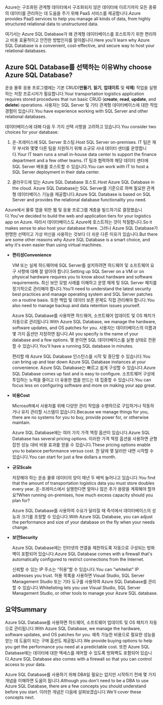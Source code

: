 <span data-ttu-id="abb03-101">Azure는 구조화된 관계형 데이터에서 구조화되지 않은 데이터에 이르기까지 모든 종류의 데이터를 관리하는 데 도움을 주기 위해 PaaS 서비스를 제공합니다.</span><span class="sxs-lookup"><span data-stu-id="abb03-101">Azure provides PaaS services to help you manage all kinds of data, from highly structured relational data to unstructured data.</span></span>

<span data-ttu-id="abb03-102">여기서는 Azure SQL Database가 왜 관계형 데이터베이스를 호스트하기 위한 편리하고 비용 효율적이고 안전한 방법인지를 알아봅니다.</span><span class="sxs-lookup"><span data-stu-id="abb03-102">Here you'll learn why Azure SQL Database is a convenient, cost-effective, and secure way to host your relational databases.</span></span>

## <a name="why-choose-azure-sql-database"></a><span data-ttu-id="abb03-103">Azure SQL Database를 선택하는 이유</span><span class="sxs-lookup"><span data-stu-id="abb03-103">Why choose Azure SQL Database?</span></span>

<span data-ttu-id="abb03-104">운송 물류 응용 프로그램에는 기본 CRUD(**만들기**, **읽기**, **업데이트** 및 **삭제**) 작업을 실행하는 저장 프로시저가 필요합니다.</span><span class="sxs-lookup"><span data-stu-id="abb03-104">Your transportation logistics application requires stored procedures that run basic CRUD (**create**, **read**, **update**, and **delete**) operations.</span></span> <span data-ttu-id="abb03-105">사용자는 SQL Server 및 기타 관계형 데이터베이스에 대한 작업 경험이 있습니다.</span><span class="sxs-lookup"><span data-stu-id="abb03-105">You have experience working with SQL Server and other relational databases.</span></span>

<span data-ttu-id="abb03-106">데이터베이스에 대해 다음 두 가지 선택 사항을 고려하고 있습니다.</span><span class="sxs-lookup"><span data-stu-id="abb03-106">You consider two choices for your database:</span></span>

1. <span data-ttu-id="abb03-107">온-프레미스에 SQL Server 호스팅.</span><span class="sxs-lookup"><span data-stu-id="abb03-107">Host SQL Server on-premises.</span></span> <span data-ttu-id="abb03-108">IT 팀은 재무 부서와 몇몇 다른 팀을 지원하기 위해 소규모 사내 데이터 센터를 운영합니다.</span><span class="sxs-lookup"><span data-stu-id="abb03-108">Your IT team runs a small in-house data center to support the finance department and a few other teams.</span></span> <span data-ttu-id="abb03-109">IT 팀과 협력하여 해당 데이터 센터에 SQL Server 배포를 호스트할 수 있습니다.</span><span class="sxs-lookup"><span data-stu-id="abb03-109">You can work with IT to host a SQL Server deployment in their data center.</span></span>

1. <span data-ttu-id="abb03-110">클라우드에 있는 Azure SQL Database 호스트.</span><span class="sxs-lookup"><span data-stu-id="abb03-110">Host Azure SQL Database in the cloud.</span></span> <span data-ttu-id="abb03-111">Azure SQL Database는 SQL Server를 기준으로 하며 필요한 관계형 데이터베이스 기능을 제공합니다.</span><span class="sxs-lookup"><span data-stu-id="abb03-111">Azure SQL Database is based on SQL Server and provides the relational database functionality you need.</span></span>

<span data-ttu-id="abb03-112">Azure에서 물류 앱을 위한 웹 및 응용 프로그램 계층을 빌드하기로 결정했습니다.</span><span class="sxs-lookup"><span data-stu-id="abb03-112">You've decided to build the web and application tiers for your logistics app on Azure.</span></span> <span data-ttu-id="abb03-113">따라서 데이터베이스도 Azure에 호스트하는 것이 적절합니다.</span><span class="sxs-lookup"><span data-stu-id="abb03-113">So it makes sense to also host your database there.</span></span> <span data-ttu-id="abb03-114">그러나 Azure SQL Database가 현명한 선택이고 가상 머신을 사용하는 것보다 더 쉬운 다른 이유가 있습니다.</span><span class="sxs-lookup"><span data-stu-id="abb03-114">But there are some other reasons why Azure SQL Database is a smart choice, and why it's even easier than using virtual machines.</span></span>

- <span data-ttu-id="abb03-115">**편리성**</span><span class="sxs-lookup"><span data-stu-id="abb03-115">**Convenience**</span></span>

    <span data-ttu-id="abb03-116">VM 또는 실제 하드웨어에 SQL Server를 설치하려면 하드웨어 및 소프트웨어 요구 사항에 대해 잘 알아야 합니다.</span><span class="sxs-lookup"><span data-stu-id="abb03-116">Setting up SQL Server on a VM or on physical hardware requires you to know about hardware and software requirements.</span></span> <span data-ttu-id="abb03-117">최신 보안 모범 사례를 이해하고 운영 체제 및 SQL Server 패치를 정기적으로 관리해야 합니다.</span><span class="sxs-lookup"><span data-stu-id="abb03-117">You'll need to understand the latest security best practices and manage operating system and SQL Server patches on a routine basis.</span></span> <span data-ttu-id="abb03-118">또한 백업 및 데이터 보존 문제도 직접 관리해야 합니다.</span><span class="sxs-lookup"><span data-stu-id="abb03-118">You also need to manage backup and data retention issues yourself.</span></span>

    <span data-ttu-id="abb03-119">Azure SQL Database를 사용하면 하드웨어, 소프트웨어 업데이트 및 OS 패치가 자동으로 관리됩니다.</span><span class="sxs-lookup"><span data-stu-id="abb03-119">With Azure SQL Database, we manage the hardware, software updates, and OS patches for you.</span></span> <span data-ttu-id="abb03-120">사용자는 데이터베이스의 이름과 몇 가지 옵션만 지정하면 됩니다.</span><span class="sxs-lookup"><span data-stu-id="abb03-120">All you specify is the name of your database and a few options.</span></span> <span data-ttu-id="abb03-121">몇 분이면 SQL 데이터베이스를 실행 상태로 전환할 수 있습니다.</span><span class="sxs-lookup"><span data-stu-id="abb03-121">You'll have a running SQL database in minutes.</span></span>

    <span data-ttu-id="abb03-122">편리할 때 Azure SQL Database 인스턴스를 시작 및 중단할 수 있습니다.</span><span class="sxs-lookup"><span data-stu-id="abb03-122">You can bring up and tear down Azure SQL Database instances at your convenience.</span></span> <span data-ttu-id="abb03-123">Azure SQL Database는 빠르고 쉽게 구성할 수 있습니다.</span><span class="sxs-lookup"><span data-stu-id="abb03-123">Azure SQL Database comes up fast and is easy to configure.</span></span> <span data-ttu-id="abb03-124">소프트웨어 구성에 투입하는 노력을 줄이고 더 유용한 앱을 만드는 데 집중할 수 있습니다.</span><span class="sxs-lookup"><span data-stu-id="abb03-124">You can focus less on configuring software and more on making your app great.</span></span>

- <span data-ttu-id="abb03-125">**비용**</span><span class="sxs-lookup"><span data-stu-id="abb03-125">**Cost**</span></span>

    <span data-ttu-id="abb03-126">Microsoft에서 사용자를 위해 다양한 관리 작업을 수행하므로 구입하거나 작동하거나 유지 관리할 시스템이 없습니다.</span><span class="sxs-lookup"><span data-stu-id="abb03-126">Because we manage things for you, there are no systems for you to buy, provide power for, or otherwise maintain.</span></span>

    <span data-ttu-id="abb03-127">Azure SQL Database에는 여러 가지 가격 책정 옵션이 있습니다.</span><span class="sxs-lookup"><span data-stu-id="abb03-127">Azure SQL Database has several pricing options.</span></span> <span data-ttu-id="abb03-128">이러한 가격 책정 옵션을 사용하면 균형 잡힌 성능 대비 비용 효과를 얻을 수 있습니다.</span><span class="sxs-lookup"><span data-stu-id="abb03-128">These pricing options enable you to balance performance versus cost.</span></span> <span data-ttu-id="abb03-129">한 달에 몇 달러만 내면 시작할 수 있습니다.</span><span class="sxs-lookup"><span data-stu-id="abb03-129">You can start for just a few dollars a month.</span></span>

- <span data-ttu-id="abb03-130">**규모**</span><span class="sxs-lookup"><span data-stu-id="abb03-130">**Scale**</span></span>
 
    <span data-ttu-id="abb03-131">저장해야 하는 운송 물류 데이터의 양이 매년 두 배씩 늘어나고 있습니다.</span><span class="sxs-lookup"><span data-stu-id="abb03-131">You find that the amount of transportation logistics data you must store doubles every year.</span></span> <span data-ttu-id="abb03-132">온-프레미스에서 실행한다면 얼마나 많은 추가 용량을 계획해야 할까요?</span><span class="sxs-lookup"><span data-stu-id="abb03-132">When running on-premises, how much excess capacity should you plan for?</span></span>

    <span data-ttu-id="abb03-133">Azure SQL Database를 사용하여 수요가 달라질 때 즉석에서 데이터베이스의 성능과 크기를 조정할 수 있습니다.</span><span class="sxs-lookup"><span data-stu-id="abb03-133">With Azure SQL Database, you can adjust the performance and size of your database on the fly when your needs change.</span></span>

- <span data-ttu-id="abb03-134">**보안**</span><span class="sxs-lookup"><span data-stu-id="abb03-134">**Security**</span></span>

    <span data-ttu-id="abb03-135">Azure SQL Database에는 인터넷의 연결을 제한하도록 자동으로 구성되는 방화벽이 포함되어 있습니다.</span><span class="sxs-lookup"><span data-stu-id="abb03-135">Azure SQL Database comes with a firewall that's automatically configured to restrict connections from the Internet.</span></span>

    <span data-ttu-id="abb03-136">신뢰할 수 있는 IP 주소는 “허용”할 수 있습니다.</span><span class="sxs-lookup"><span data-stu-id="abb03-136">You can "whitelist" IP addresses you trust.</span></span> <span data-ttu-id="abb03-137">허용 목록을 사용하면 Visual Studio, SQL Server Management Studio 또는 기타 도구를 사용하여 Azure SQL Database를 관리할 수 있습니다.</span><span class="sxs-lookup"><span data-stu-id="abb03-137">Whitelisting lets you use Visual Studio, SQL Server Management Studio, or other tools to manage your Azure SQL database.</span></span>

## <a name="summary"></a><span data-ttu-id="abb03-138">요약</span><span class="sxs-lookup"><span data-stu-id="abb03-138">Summary</span></span>

<span data-ttu-id="abb03-139">Azure SQL Database를 사용하면 하드웨어, 소프트웨어 업데이트 및 OS 패치가 자동으로 관리됩니다.</span><span class="sxs-lookup"><span data-stu-id="abb03-139">With Azure SQL Database, we manage the hardware, software updates, and OS patches for you.</span></span> <span data-ttu-id="abb03-140">예측 가능한 비용으로 필요한 성능을 얻는 데 도움이 되는 구매 옵션도 제공됩니다.</span><span class="sxs-lookup"><span data-stu-id="abb03-140">We provide buying options to help you get the performance you need at a predictable cost.</span></span> <span data-ttu-id="abb03-141">또한 Azure SQL Database에는 데이터에 대한 액세스를 제어할 수 있도록 방화벽도 포함되어 있습니다.</span><span class="sxs-lookup"><span data-stu-id="abb03-141">Azure SQL Database also comes with a firewall so that you can control access to your data.</span></span>

<span data-ttu-id="abb03-142">Azure SQL Database를 사용하기 위해 DBA일 필요는 없지만 시작하기 전에 몇 가지 개념을 이해하면 도움이 됩니다.</span><span class="sxs-lookup"><span data-stu-id="abb03-142">Although you don't need to be a DBA to use Azure SQL Database, there are a few concepts you should understand before you start.</span></span> <span data-ttu-id="abb03-143">이러한 개념은 다음에 살펴보겠습니다.</span><span class="sxs-lookup"><span data-stu-id="abb03-143">We'll cover these concepts next.</span></span>